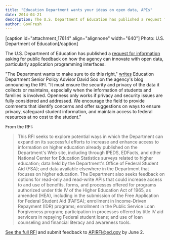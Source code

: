 ```yaml
---
title: "Education Department wants your ideas on open data, APIs"
date: 2014-04-21
description: The U.S. Department of Education has published a request for information asking for public feedback on how the agency can innovate with open data, particularly application programming interfaces.
author: GovFresh
---
```


[caption id="attachment_17614" align="alignnone" width="640"] Photo: U.S. Department of Education[/caption]

The U.S. Department of Education has published a <a href="https://www.federalregister.gov/articles/2014/04/16/2014-08649/request-for-information-on-the-use-of-apis-in-higher-education-data-and-student-aid-processes">request for information</a> asking for public feedback on how the agency can innovate with open data, particularly application programming interfaces.

"The Department wants to make sure to do this right," <a href="http://www.ed.gov/blog/2014/04/how-can-the-department-of-education-increase-innovation-transparency-and-access-to-data/">writes</a> Education Department Senior Policy Advisor David Soo on the agency's blog announcing the RFI. "It must ensure the security and privacy of the data it collects or maintains, especially when the information of students and families is involved. Openness only works if privacy and security issues are fully considered and addressed. We encourage the field to provide comments that identify concerns and offer suggestions on ways to ensure privacy, safeguard student information, and maintain access to federal resources at no cost to the student."

From the RFI:

<blockquote>This RFI seeks to explore potential ways in which the Department can expand on its successful efforts to increase and enhance access to information on higher education already published on the Department's Web site, including through IPEDS, EDFacts, and other National Center for Education Statistics surveys related to higher education; data held by the Department's Office of Federal Student Aid (FSA); and data available elsewhere in the Department that focuses on higher education. The Department also seeks feedback on options for read-only and read-write APIs that could increase access to and use of benefits, forms, and processes offered for programs authorized under title IV of the Higher Education Act of 1965, as amended (HEA), including in the submission of the Free Application for Federal Student Aid (FAFSA); enrollment in Income-Driven Repayment (IDR) programs; enrollment in the Public Service Loan Forgiveness program; participation in processes offered by title IV aid servicers in repaying Federal student loans; and use of loan counseling and financial literacy and awareness tools.
</blockquote>

<a href="https://www.federalregister.gov/articles/2014/04/16/2014-08649/request-for-information-on-the-use-of-apis-in-higher-education-data-and-student-aid-processes">See the full RFI</a> and submit feedback to APIRFI@ed.gov by June 2.
